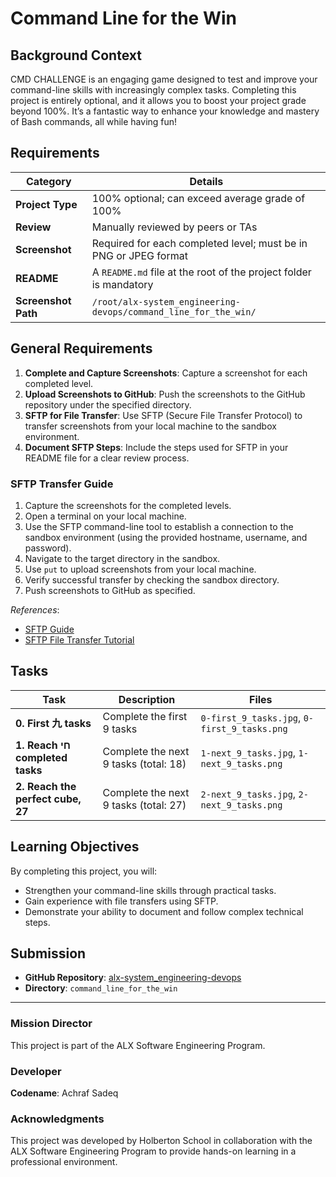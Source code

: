 # Command Line for the Win

## Background Context

CMD CHALLENGE is an engaging game designed to test and improve your command-line skills with increasingly complex tasks. Completing this project is entirely optional, and it allows you to boost your project grade beyond 100%. It’s a fantastic way to enhance your knowledge and mastery of Bash commands, all while having fun!

## Requirements

| Category         | Details |
|------------------|---------|
| **Project Type** | 100% optional; can exceed average grade of 100% |
| **Review**       | Manually reviewed by peers or TAs |
| **Screenshot**   | Required for each completed level; must be in PNG or JPEG format |
| **README**       | A `README.md` file at the root of the project folder is mandatory |
| **Screenshot Path** | `/root/alx-system_engineering-devops/command_line_for_the_win/` |

## General Requirements

1. **Complete and Capture Screenshots**: Capture a screenshot for each completed level.
2. **Upload Screenshots to GitHub**: Push the screenshots to the GitHub repository under the specified directory.
3. **SFTP for File Transfer**: Use SFTP (Secure File Transfer Protocol) to transfer screenshots from your local machine to the sandbox environment.
4. **Document SFTP Steps**: Include the steps used for SFTP in your README file for a clear review process.

### SFTP Transfer Guide

1. Capture the screenshots for the completed levels.
2. Open a terminal on your local machine.
3. Use the SFTP command-line tool to establish a connection to the sandbox environment (using the provided hostname, username, and password).
4. Navigate to the target directory in the sandbox.
5. Use `put` to upload screenshots from your local machine.
6. Verify successful transfer by checking the sandbox directory.
7. Push screenshots to GitHub as specified.

*References*:

- [SFTP Guide](https://example.com)
- [SFTP File Transfer Tutorial](https://example.com)

## Tasks

| Task                          | Description                                  | Files                         |
|-------------------------------|----------------------------------------------|-------------------------------|
| **0. First 九 tasks**         | Complete the first 9 tasks                   | `0-first_9_tasks.jpg`, `0-first_9_tasks.png` |
| **1. Reach חי completed tasks** | Complete the next 9 tasks (total: 18)       | `1-next_9_tasks.jpg`, `1-next_9_tasks.png` |
| **2. Reach the perfect cube, 27** | Complete the next 9 tasks (total: 27)      | `2-next_9_tasks.jpg`, `2-next_9_tasks.png` |

## Learning Objectives

By completing this project, you will:

- Strengthen your command-line skills through practical tasks.
- Gain experience with file transfers using SFTP.
- Demonstrate your ability to document and follow complex technical steps.
  
## Submission

- **GitHub Repository**: [alx-system_engineering-devops](https://github.com/Achrafsadeq/alx-system_engineering-devops)
- **Directory**: `command_line_for_the_win`

---

### Mission Director

This project is part of the ALX Software Engineering Program.

### Developer

**Codename**: Achraf Sadeq

### Acknowledgments

This project was developed by Holberton School in collaboration with the ALX Software Engineering Program to provide hands-on learning in a professional environment.
